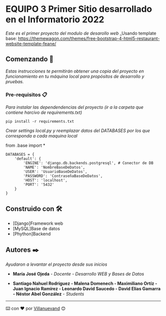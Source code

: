 # EQUIPO 3 Primer Sitio desarrollado en el Informatorio 2022

_Este es el primer proyecto del modulo de desarollo web_
_Usando template base: https://themewagon.com/themes/free-bootstrap-4-html5-restaurant-website-template-feane/
## Comenzando 🚀

_Estas instrucciones te permitirán obtener una copia del proyecto en funcionamiento en tu máquina local para propósitos de desarrollo y pruebas._


### Pre-requisitos 📋

_Para instalar las dependendencias del proyecto (ir a la carpeta que contiene harcivo de requirements.txt)_

```
pip install -r requirements.txt
```

_Crear settings local.py y reemplazar datos del DATABASES por los que corresponda a cada maquina local_

from .base import *
```
DATABASES = {
    'default': {
        'ENGINE': 'django.db.backends.postgresql', # Conector de DB
        'NAME': 'NombreBaseDeDatos',
        'USER': 'UsuarioBaseDeDatos',
        'PASSWORD': 'ContraseñaBaseDeDatos',
        'HOST': 'localhost',
        'PORT': '5432'
    }
}
```

## Construido con 🛠️

* [Django]Framework web
* [MySQL]Base de datos
* [Phython]Backend

## Autores ✒️

_Ayudaron a levantar el proyecto desde sus inicios_

* **María José Ojeda** - *Docente - Desarrollo WEB y Bases de Datos*

* **Santiago Nahuel Rodríguez - Malena Domenech - Maximiliano Ortíz - Juan Ignacio Ramírez - Leonardo David Saucedo - David Elias Gamarra -  Néstor Abel González** - *Students*

---
⌨️ con ❤️ por [Villanuevand](https://github.com/Villanuevand) 😊
